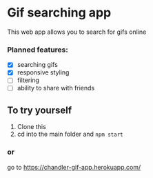 # Gif searching app
This web app allows you to search for gifs online
### Planned features:
- [x] searching gifs
- [x] responsive styling
- [ ] filtering
- [ ] ability to share with friends

## To try yourself
1. Clone this
2. cd into the main folder and `npm start`

### or

go to https://chandler-gif-app.herokuapp.com/

